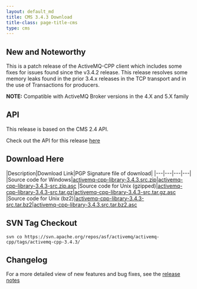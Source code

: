 ```yaml
---
layout: default_md
title: CMS 3.4.3 Download
title-class: page-title-cms
type: cms
---
```


New and Noteworthy
------------------

This is a patch release of the ActiveMQ-CPP client which includes some fixes for issues found since the v3.4.2 release. This release resolves some memory leaks found in the prior 3.4.x releases in the TCP transport and in the use of Transactions for producers.

**NOTE:** Compatible with ActiveMQ Broker versions in the 4.X and 5.X family

API
---

This release is based on the CMS 2.4 API.

Check out the API for this release [here](../components/cms/api_docs/activemqcpp-3.4.0/html)

Download Here
-------------

|Description|Download Link|PGP Signature file of download|
|---|---|---|---|
|Source code for Windows|[activemq-cpp-library-3.4.3.src.zip](http://archive.apache.org/dist/activemq/activemq-cpp/source/activemq-cpp-library-3.4.3-src.zip)|[activemq-cpp-library-3.4.3-src.zip.asc](http://archive.apache.org/dist/activemq/activemq-cpp/source/activemq-cpp-library-3.4.3-src.zip.asc)
|Source code for Unix (gzipped)|[activemq-cpp-library-3.4.3-src.tar.gz](http://archive.apache.org/dist/activemq/activemq-cpp/source/activemq-cpp-library-3.4.3-src.tar.gz)|[activemq-cpp-library-3.4.3-src.tar.gz.asc](http://archive.apache.org/dist/activemq/activemq-cpp/source/activemq-cpp-library-3.4.3-src.tar.gz.asc)
|Source code for Unix (bz2)|[activemq-cpp-library-3.4.3-src.tar.bz2](http://archive.apache.org/dist/activemq/activemq-cpp/source/activemq-cpp-library-3.4.3-src.tar.bz2)|[activemq-cpp-library-3.4.3.src.tar.bz2.asc](http://archive.apache.org/dist/activemq/activemq-cpp/source/activemq-cpp-library-3.4.3-src.tar.bz2.asc)

SVN Tag Checkout
----------------
```
svn co https://svn.apache.org/repos/asf/activemq/activemq-cpp/tags/activemq-cpp-3.4.3/
```

Changelog
---------

For a more detailed view of new features and bug fixes, see the [release notes](https://issues.apache.org/jira/secure/ReleaseNote.jspa?projectId=12311207&version=12321240)

